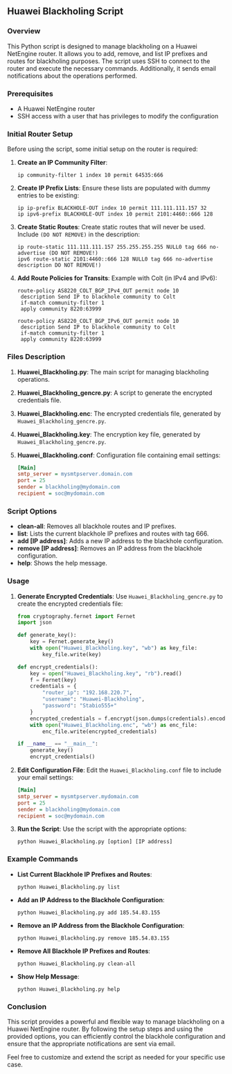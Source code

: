 ## Huawei Blackholing Script

### Overview

This Python script is designed to manage blackholing on a Huawei NetEngine router. It allows you to add, remove, and list IP prefixes and routes for blackholing purposes. The script uses SSH to connect to the router and execute the necessary commands. Additionally, it sends email notifications about the operations performed.

### Prerequisites

- A Huawei NetEngine router
- SSH access with a user that has privileges to modify the configuration

### Initial Router Setup

Before using the script, some initial setup on the router is required:

1. **Create an IP Community Filter**:
   ```shell
   ip community-filter 1 index 10 permit 64535:666
   ```

2. **Create IP Prefix Lists**:
   Ensure these lists are populated with dummy entries to be existing:
   ```shell
   ip ip-prefix BLACKHOLE-OUT index 10 permit 111.111.111.157 32
   ip ipv6-prefix BLACKHOLE-OUT index 10 permit 2101:4460::666 128
   ```

3. **Create Static Routes**:
   Create static routes that will never be used. Include `(DO NOT REMOVE)` in the description:
   ```shell
   ip route-static 111.111.111.157 255.255.255.255 NULL0 tag 666 no-advertise (DO NOT REMOVE!)
   ipv6 route-static 2101:4460::666 128 NULL0 tag 666 no-advertise description DO NOT REMOVE!)
   ```

4. **Add Route Policies for Transits**:
   Example with Colt (in IPv4 and IPv6):
   ```shell
   route-policy AS8220_COLT_BGP_IPv4_OUT permit node 10
    description Send IP to blackhole community to Colt
    if-match community-filter 1
    apply community 8220:63999

   route-policy AS8220_COLT_BGP_IPv6_OUT permit node 10
    description Send IP to blackhole community to Colt
    if-match community-filter 1
    apply community 8220:63999
   ```

### Files Description

1. **Huawei_Blackholing.py**:
   The main script for managing blackholing operations.

2. **Huawei_Blackholing_gencre.py**:
   A script to generate the encrypted credentials file.

3. **Huawei_Blackholing.enc**:
   The encrypted credentials file, generated by `Huawei_Blackholing_gencre.py`.

4. **Huawei_Blackholing.key**:
   The encryption key file, generated by `Huawei_Blackholing_gencre.py`.

5. **Huawei_Blackholing.conf**:
   Configuration file containing email settings:
   ```ini
   [Main]
   smtp_server = mysmtpserver.domain.com
   port = 25
   sender = blackholing@mydomain.com
   recipient = soc@mydomain.com
   ```

### Script Options

- **clean-all**: Removes all blackhole routes and IP prefixes.
- **list**: Lists the current blackhole IP prefixes and routes with tag 666.
- **add [IP address]**: Adds a new IP address to the blackhole configuration.
- **remove [IP address]**: Removes an IP address from the blackhole configuration.
- **help**: Shows the help message.

### Usage

1. **Generate Encrypted Credentials**:
   Use `Huawei_Blackholing_gencre.py` to create the encrypted credentials file:
   ```python
   from cryptography.fernet import Fernet
   import json

   def generate_key():
       key = Fernet.generate_key()
       with open("Huawei_Blackholing.key", "wb") as key_file:
           key_file.write(key)

   def encrypt_credentials():
       key = open("Huawei_Blackholing.key", "rb").read()
       f = Fernet(key)
       credentials = {
           "router_ip": "192.168.220.7",
           "username": "Huawei-Blackholing",
           "password": "Stabio555+"
       }
       encrypted_credentials = f.encrypt(json.dumps(credentials).encode())
       with open("Huawei_Blackholing.enc", "wb") as enc_file:
           enc_file.write(encrypted_credentials)

   if __name__ == "__main__":
       generate_key()
       encrypt_credentials()
   ```

2. **Edit Configuration File**:
   Edit the `Huawei_Blackholing.conf` file to include your email settings:
   ```ini
   [Main]
   smtp_server = mysmtpserver.mydomain.com
   port = 25
   sender = blackholing@mydomain.com
   recipient = soc@mydomain.com
   ```

3. **Run the Script**:
   Use the script with the appropriate options:
   ```shell
   python Huawei_Blackholing.py [option] [IP address]
   ```

### Example Commands

- **List Current Blackhole IP Prefixes and Routes**:
  ```shell
  python Huawei_Blackholing.py list
  ```

- **Add an IP Address to the Blackhole Configuration**:
  ```shell
  python Huawei_Blackholing.py add 185.54.83.155
  ```

- **Remove an IP Address from the Blackhole Configuration**:
  ```shell
  python Huawei_Blackholing.py remove 185.54.83.155
  ```

- **Remove All Blackhole IP Prefixes and Routes**:
  ```shell
  python Huawei_Blackholing.py clean-all
  ```

- **Show Help Message**:
  ```shell
  python Huawei_Blackholing.py help
  ```

### Conclusion

This script provides a powerful and flexible way to manage blackholing on a Huawei NetEngine router. By following the setup steps and using the provided options, you can efficiently control the blackhole configuration and ensure that the appropriate notifications are sent via email.

Feel free to customize and extend the script as needed for your specific use case.

